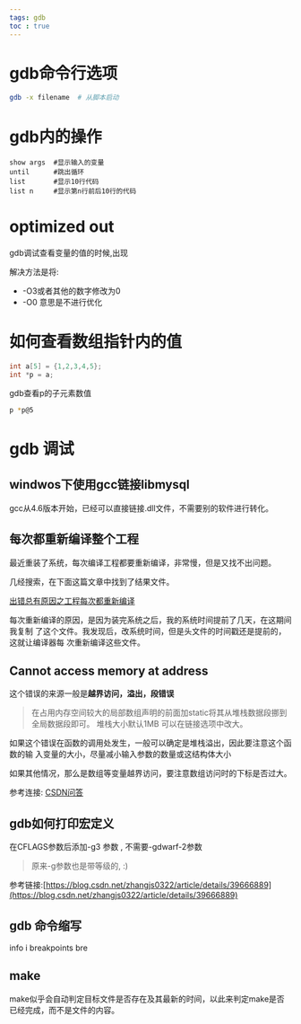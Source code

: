 ```yaml
---
tags: gdb 
toc : true
---
```


# gdb命令行选项

```bash
gdb -x filename  # 从脚本启动
```

# gdb内的操作

```gdb
show args  #显示输入的变量
until      #跳出循环
list       #显示10行代码
list n     #显示第n行前后10行的代码
```

# optimized out

gdb调试查看变量的值的时候,出现<optimized out>

解决方法是将:

- -O3或者其他的数字修改为0
- -O0  意思是不进行优化

# 如何查看数组指针内的值

```c
int a[5] = {1,2,3,4,5};
int *p = a;
```

gdb查看p的子元素数值

```bash
p *p@5
```

# gdb 调试


## windwos下使用gcc链接libmysql

gcc从4.6版本开始，已经可以直接链接.dll文件，不需要别的软件进行转化。

## 每次都重新编译整个工程

最近重装了系统，每次编译工程都要重新编译，非常慢，但是又找不出问题。

几经搜索，在下面这篇文章中找到了结果文件。

[出错总有原因之工程每次都重新编译
](http://blog.csdn.net/cisse/article/details/18996245)

每次重新编译的原因，是因为装完系统之后，我的系统时间提前了几天，在这期间我复制
了这个文件。我发现后，改系统时间，但是头文件的时间戳还是提前的，这就让编译器每
次重新编译这些文件。


## Cannot access memory at address

这个错误的来源一般是**越界访问，溢出，段错误**

> 在占用内存空间较大的局部数组声明的前面加static将其从堆栈数据段挪到全局数据段即可。
> 堆栈大小默认1MB
> 可以在链接选项中改大。 

如果这个错误在函数的调用处发生，一般可以确定是堆栈溢出，因此要注意这个函数的输
入变量的大小，尽量减小输入参数的数量或这结构体大小

如果其他情况，那么是数组等变量越界访问，要注意数组访问时的下标是否过大。

参考连接:
[CSDN问答](https://bbs.csdn.net/topics/390444341)

## gdb如何打印宏定义

在CFLAGS参数后添加-g3 参数 , 不需要-gdwarf-2参数

> 原来-g参数也是带等级的, :)

参考链接:[https://blog.csdn.net/zhangjs0322/article/details/39666889](https://blog.csdn.net/zhangjs0322/article/details/39666889)


## gdb 命令缩写

info i
breakpoints bre

## make

make似乎会自动判定目标文件是否存在及其最新的时间，以此来判定make是否已经完成，而不是文件的内容。

